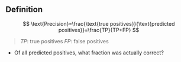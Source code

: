 ## Definition

$$
\text{Precision}=\frac{\text{true positives}}{\text{predicted positives}}=\frac{TP}{TP+FP}
$$
> $TP$: true positives
> $FP$: false positives

- Of all predicted positives, what fraction was actually correct?
